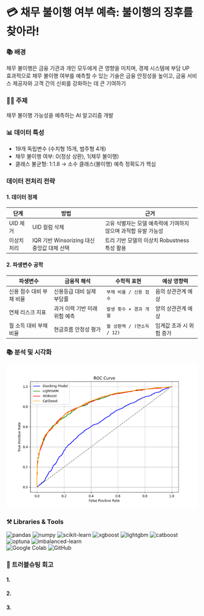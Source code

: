 # 💳 채무 불이행 여부 예측: 불이행의 징후를 찾아라!

### 📚 배경
채무 불이행은 금융 기관과 개인 모두에게 큰 영향을 미치며, 경제 시스템에 부담 UP
<br>효과적으로 채무 불이행 여부를 예측할 수 있는 기술은 금융 안정성을 높이고, 금융 서비스 제공자와 고객 간의 신뢰를 강화하는 데 큰 기여하기

### 🧑‍💻 주제
채무 불이행 가능성을 예측하는 AI 알고리즘 개발 

### 📊 데이터 특성
- 19개 독립변수 (수치형 15개, 범주형 4개)
- 채무 불이행 여부: 0(정상 상환), 1(채무 불이행)
- 클래스 불균형: 1:1.8 → 소수 클래스(불이행) 예측 정확도가 핵심

### 데이터 전처리 전략
#### 1. 데이터 정제  
| 단계 | 방법 | 근거 |  
|------|------|------|  
| UID 제거 | UID 컬럼 삭제 | 고유 식별자는 모델 예측력에 기여하지 않으며 과적합 유발 가능성 |  
| 이상치 처리 | IQR 기반 Winsorizing 대신 중앙값 대체 선택 | 트리 기반 모델의 이상치 Robustness 특성 활용 |  

#### 2. 파생변수 공학  
| 파생변수 | 금융적 해석 | 수학적 표현 | 예상 영향력 |  
|----------|------------|--------------|--------------|  
| 신용 점수 대비 부채 비율 | 신용등급 대비 실제 부담률 | `부채 비율 / 신용 점수` | 음의 상관관계 예상 |  
| 연체 리스크 지표 | 과거 이력 기반 미래 위험 예측 | `발생 횟수 × 경과 개월` | 양의 상관관계 예상 |  
| 월 소득 대비 부채 비율 | 현금흐름 안정성 평가 | `월 상환액 / (연소득 / 12)` | 임계값 초과 시 위험 증가 |  


### 📚 분석 및 시각화
![roc_curve](./images/roc_curve.png)
    
### ⚒️ Libraries & Tools
![pandas](https://img.shields.io/badge/pandas-150458.svg?&style=for-the-badge&logo=pandas&logoColor=white)
![numpy](https://img.shields.io/badge/numpy-013243.svg?&style=for-the-badge&logo=numpy&logoColor=white)
![scikit-learn](https://img.shields.io/badge/scikitlearn-F7931E.svg?&style=for-the-badge&logo=scikitlearn&logoColor=white)
![xgboost](https://img.shields.io/badge/xgboost-3CC131.svg?&style=for-the-badge&logo=xgboost&logoColor=white)
![lightgbm](https://img.shields.io/badge/lightgbm-9C4A2D.svg?&style=for-the-badge&logo=lightgbm&logoColor=white)
![catboost](https://img.shields.io/badge/catboost-00A3FF.svg?&style=for-the-badge&logo=catboost&logoColor=white)
![optuna](https://img.shields.io/badge/optuna-4A90E2.svg?&style=for-the-badge&logo=optuna&logoColor=white)
![imbalanced-learn](https://img.shields.io/badge/imbalanced--learn-00A1E4.svg?&style=for-the-badge&logo=python&logoColor=white)
<br>
![Google Colab](https://img.shields.io/badge/Google_Colab-F9AB00.svg?&style=for-the-badge&logo=googlecolab&logoColor=white)
![GitHub](https://img.shields.io/badge/github-181717.svg?&style=for-the-badge&logo=github&logoColor=white)


### 🔧 트러블슈팅 회고
#### 1. 


#### 2. 


#### 3. 




